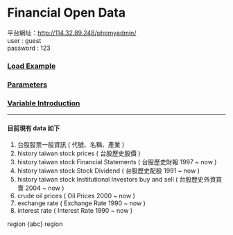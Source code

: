
# Financial Open Data

平台網址：http://114.32.89.248/phpmyadmin/ <br>
user : guest <br>
password : 123 <br>

### [Load Example](https://github.com/f496328mm/FinancialMining/blob/master/OpenData/Example.md)<br>
### [Parameters](https://github.com/f496328mm/FinancialMining/blob/master/OpenData/Parameters.md)<br>
### [Variable Introduction](https://github.com/f496328mm/FinancialMining/blob/master/OpenData/VariableIntroduction.md)

------------------------------------------------------------
#### 目前現有 data 如下

1. 台股股票一般資訊 ( 代號、名稱、產業 ) <br>
2. history taiwan stock prices ( 台股歷史股價 )<br>
3. history taiwan stock Financial Statements ( 台股歷史財報 1997 ~ now )<br>
4. history taiwan stock Stock Dividend ( 台股歷史配股 1991 ~ now )<br>
5. history taiwan stock Institutional Investors buy and sell ( 台股歷史外資買賣 2004 ~ now )<br>
6. crude oil prices ( Oil Prices 2000 ~ now )<br>
7. exchange rate ( Exchange Rate 1990 ~ now )<br>
8. interest rate ( Interest Rate 1990 ~ now )<br>

<!---請先下載
[ load_data.py ](https://github.com/f496328mm/FinancialMining/blob/master/FinancialOpenData/load_data.py) <br>
ps : 可藉由 stock_id, data 進行資料合併--->



region {abc} region









